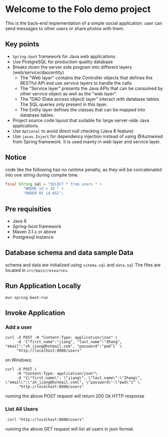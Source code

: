 # Welcome to the Folo demo project
This is the back-end implementation of a simple social application.
user can send messages to other users or share photos with them.

## Key points
- `Spring-boot` framework for Java web applications
- Use PostgreSQL for production quality database
- Breaks down the server side program into different layers (web/service/dao/entity)
    - The "Web layer" contains the Controller objects that defines the RESTful API and use service layers to handle the calls.
    - The "Service layer" presents the Java APIs that can be consumed by other service object as well as the "web layer". 
    - The "DAO (Data access object) layer" interact with database tables. The SQL queries only present in this layer.
    - The Entity layer defines the classes that can be mapped into database tables.
- Project source code layout that suitable for large server-side Java applications.
- Use `Optional` to avoid direct null checking (Java 8 feature)
- Use `javax.Inject` for dependency injection instead of using @Autowired from Spring framework. It is used mainly in web layer and service layer.

## Notice
code like the following has no runtime penalty, as they will be concatenated into one string during compile time. 
```java
final String sql = "SELECT * from users " +
        "WHERE id = 10 " +
        "ORDER BY id ASC";
```
## Pre requisities
- Java 8
- Spring-boot framework
- Maven 3.1.x or above
- Postgresql instance

## Database schema and data sample Data
schema and data are initialized using `schema.sql` and `data.sql`
The files are located in `src/main/resources`.



## Run Application Locally
`mvn spring-boot:run`

## Invoke Application
### Add a user
``` commandline
curl -X POST -H "Content-Type: application/json" \
     -d '{"first_name":"jiang", "last_name":"Zhang", "email":"zh_jiang@hotmail.com", "password":"pwd"}' \
     "http://localhost:8080/users"
```
on Windows:
```
curl -X POST \
     -H "Content-Type: application/json"\
     -d "{\"first_name\": \"jiang\", \"last_name\":\"Zhang\", \"email\":\"zh_jiang@hotmail.com\", \"password\":\"pwd\"}" \
      "http://localhost:8080/users"
```
running the above POST request will return 200 Ok HTTP response

### List All Users
```commandline
 curl "http://localhost:8080/users"
 ```
running the above GET request will list all users in json format.

